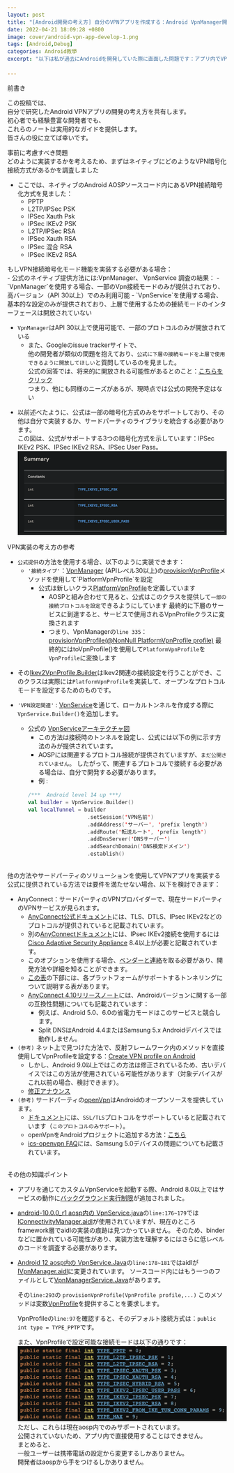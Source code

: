 ```yaml
---
layout: post
title: "[Android開発の考え方] 自分のVPNアプリを作成する：Android VpnManager開発の考え方と心得"
date: 2022-04-21 18:09:28 +0800
image: cover/android-vpn-app-develop-1.png
tags: [Android,Debug]
categories: Android教學
excerpt: "以下は私が過去にAndroidを開発していた際に直面した問題です：アプリ内でVPNソリューションを実現する方法。この投稿では、その時の研究ノートと関連する解決策を共有します。"

---
```


<div class="c-border-main-title-2">前書き</div>

<p>
  この投稿では、<br>
  自分で研究したAndroid VPNアプリの開発の考え方を共有します。<br>
  初心者でも経験豊富な開発者でも、<br>
  これらのノートは実用的なガイドを提供します。<br>
  皆さんの役に立てば幸いです。<br>
</p>


<div class="c-border-main-title-2">事前に考慮すべき問題</div>
<div class="c-border-content-title-4">どのように実装するかを考えるため、まずはネイティブにどのようなVPN暗号化接続方式があるかを調査しました</div>

  * ここでは、ネイティブのAndroid AOSPソースコード内にあるVPN接続暗号化方式を見ました：
    - PPTP  
    - L2TP/IPSec PSK
    - IPSec Xauth Psk
    - IPSec IKEv2 PSK
    - L2TP/IPSec RSA
    - IPSec Xauth RSA
    - IPSec 混合 RSA
    - IPSec IKEv2 RSA

  <div class="c-border-content-title-4">もしVPN接続暗号化モード機能を実装する必要がある場合：</div>
  - 公式のネイティブ提供方法には:<a herf="https://developer.android.com/reference/android/net/VpnManager">VpnManager、</a>
  <a herf="https://developer.android.com/reference/android/net/VpnService">VpnService</a>
    調査の結果：
      - `VpnManager`を使用する場合、一部のVpn接続モードのみが提供されており、高バージョン（API 30以上）でのみ利用可能
      - `VpnService`を使用する場合、基本的な設定のみが提供されており、上層で使用するための接続モードのインターフェースは開放されていない

  - `VpnManager`はAPI 30以上で使用可能で、一部のプロトコルのみが開放されている
      - また、Googleのissue trackerサイトで、<br>
   他の開発者が類似の問題を抱えており、`公式に下層の接続モードを上層で使用できるように開放してほしい`と質問しているのを見ました。<br>
   公式の回答では、将来的に開放される可能性があるとのこと：[こちらをクリック](https://issuetracker.google.com/issues/203461112)<br>
   つまり、他にも同様のニーズがあるが、現時点では公式の開発予定はない<br>


 *  以前述べたように、公式は一部の暗号化方式のみをサポートしており、その他は自分で実装するか、サードパーティのライブラリを統合する必要があります。<br>
    この図は、公式がサポートする3つの暗号化方式を示しています：IPSec IKEv2 PSK、IPSec IKEv2 RSA、IPSec User Pass。<br>
    ![vpn_limit.png](/images/others/vpn_limit.png)

<div class="c-border-main-title-2">VPN実装の考え方の参考</div>

* `公式提供`の方法を使用する場合、以下のように実装できます：
     - `'接続タイプ'`：[VpnManager](https://developer.android.com/reference/android/net/VpnManager) (APIレベル30以上)の[provisionVpnProfile](https://developer.android.com/reference/android/net/VpnManager#provisionVpnProfile(android.net.PlatformVpnProfile))メソッドを使用して`PlatformVpnProfile`を設定
         - 公式は新しいクラス[PlatformVpnProfile](https://developer.android.com/reference/android/net/PlatformVpnProfile)を定義しています
           - AOSPと組み合わせて見ると、公式はこのクラスを提供して`一部の接続プロトコルを設定`できるようにしています
             最終的に下層のサービスに到達すると、サービスで使用されるVpnProfileクラスに変換されます
           - つまり、VpnManagerの`line 335`：[provisionVpnProfile(@NonNull PlatformVpnProfile profile)](https://cs.android.com/android/platform/superproject/+/master:frameworks/base/core/java/android/net/VpnManager.java;l=339;drc=03ba62861cd60978ba51c144071512b4aac291b7)
        最終的にはtoVpnProfile()を使用して`PlatformVpnProfile`を`VpnProfile`に変換します

- その[Ikev2VpnProfile.Builder](https://developer.android.com/reference/android/net/Ikev2VpnProfile.Builder#setRequiresInternetValidation(boolean))はIkev2関連の接続設定を行うことができ、このクラスは実際には`PlatformVpnProfile`を実装して、オープンなプロトコルモードを設定するためのものです。

- `'VPN設定関連'` : [VpnService](https://developer.android.com/reference/android/net/VpnService)を通じて、ローカルトンネルを作成する際に`VpnService.Builder()`を追加します。
  - 公式の [VpnServiceアーキテクチャ図](https://developer.android.com/guide/topics/connectivity/vpn#service)
    - この方法は接続時のトンネルを設定し、公式には以下の例に示す方法のみが提供されています。
    - AOSPには関連するプロトコル接続が提供されていますが、`まだ公開されていません`。
    したがって、関連するプロトコルで接続する必要がある場合は、自分で開発する必要があります。
    - 例 :
    ```kotlin
    /***  Android level 14 up ***/
    val builder = VpnService.Builder()
    val localTunnel = builder
                       .setSession('VPN名前')  
                       .addAddress('サーバー', 'prefix length')
                       .addRoute('転送ルート', 'prefix length')
                       .addDnsServer('DNSサーバー')
                       .addSearchDomain('DNS検索ドメイン')
                       .establish()
    ```

<br>

<div class="c-border-main-title-2">他の方法やサードパーティのソリューションを使用してVPNアプリを実装する</div>
<div class="c-border-content-title-4">公式に提供されている方法では要件を満たせない場合、以下を検討できます：</div>

- AnyConnect：サードパーティのVPNプロバイダーで、現在サードパーティのVPNサービスが見られます。
  - [AnyConnect公式ドキュメント](https://www.cisco.com/c/en/us/td/docs/security/vpn_client/anyconnect/anyconnect410/release/notes/release-notes-android-anyconnect-4-10-.html)には、TLS、DTLS、IPsec IKEv2などのプロトコルが提供されていると記載されています。
  - 別の[AnyConnectドキュメント](https://www.cisco.com/c/en/us/products/collateral/security/anyconnect-secure-mobility-client/data_sheet_c78-527494.html)には、IPsec IKEv2接続を使用するには[Cisco Adaptive Security Appliance](https://www.cisco.com/c/en/us/products/security/adaptive-security-appliance-asa-software/index.html#~features) 8.4以上が必要と記載されています。
  - このオプションを使用する場合、[ベンダーと連絡](https://www.cisco.com/c/en/us/products/security/anyconnect-secure-mobility-client/index.html#~deployment)を取る必要があり、開発方法や詳細を知ることができます。
  - [この表](https://www.cisco.com/c/en/us/td/docs/security/vpn_client/anyconnect/anyconnect40/feature/guide/AnyConnect_Mobile_Platforms_and_Features_Guide.html)の下部には、各プラットフォームがサポートするトンネリングについて説明する表があります。
  - [AnyConnect 4.10リリースノート](https://www.cisco.com/c/en/us/td/docs/security/vpn_client/anyconnect/anyconnect410/release/notes/release-notes-android-anyconnect-4-10-.html)には、Androidバージョンに関する一部の互換性問題についても記載されています：
    - 例えば、Android 5.0、6.0の省電力モードはこのサービスと競合します。
    - Split DNSはAndroid 4.4またはSamsung 5.x Androidデバイスでは動作しません。
- `(参考)` ネット上で見つけた方法で、反射フレームワーク内のメソッドを直接使用してVpnProfileを設定する：[Create VPN profile on Android](https://stackoverflow.com/questions/9718289/create-vpn-profile-on-android)
  - しかし、Android 9.0以上ではこの方法は修正されているため、古いデバイスではこの方法が使用されている可能性があります（対象デバイスがこれ以前の場合、検討できます）。
  - [修正アナウンス](https://developer.android.com/distribute/best-practices/develop/restrictions-non-sdk-interfaces)
- `(参考)` サードパーティの[openVpn](https://github.com/schwabe/ics-openvpn)はAndroidのオープンソースを提供しています。
  - [ドキュメント](https://community.openvpn.net/openvpn/wiki/Openvpn23ManPage)には、`SSL/TLS`プロトコルをサポートしていると記載されています（`このプロトコルのみサポート`）。
  - openVpnをAndroidプロジェクトに追加する方法：[こちら](https://www.youtube.com/watch?v=gBMhaCujwrM)
  - [ics-openvpn FAQ](https://ics-openvpn.blinkt.de/FAQ.html)には、Samsung 5.0デバイスの問題についても記載されています。

<br>

<div class="c-border-main-title-2">その他の知識ポイント</div>

- アプリを通じてカスタムVpnServiceを起動する際、Android 8.0以上ではサービスの動作に[バックグラウンド実行制限](https://developer.android.com/about/versions/oreo/background?hl=zh-cn#services)が追加されました。
   <br>

- [android-10.0.0_r1 aosp内の VpnService.java](https://cs.android.com/android/platform/superproject/+/android-10.0.0_r1:frameworks/base/core/java/android/net/VpnService.java;bpv=1;bpt=1)の`line:176~179`では
   [IConnectivityManager.aidl](https://cs.android.com/android/platform/superproject/+/android-10.0.0_r10:frameworks/base/core/java/android/net/IConnectivityManager.aidl;bpv=0;bpt=0)が使用されていますが、現在のところframework層でaidlの実装の痕跡は見つかっていません。
   そのため、binderなどに置かれている可能性があり、実装方法を理解するにはさらに低レベルのコードを調査する必要があります。
   <br>

- [Android 12 aosp内の VpnService.Java](https://cs.android.com/android/platform/superproject/+/master:frameworks/base/core/java/android/net/VpnService.java;bpv=1;bpt=1;l=178)の`line:178~181`ではaidlが[IVpnManager.aidl](https://cs.android.com/android/platform/superproject/+/master:frameworks/base/core/java/android/net/IVpnManager.aidl)に変更されています。
   ソースコード内にはもう一つのファイルとして[VpnManagerService.Java](https://cs.android.com/android/platform/superproject/+/master:frameworks/base/services/core/java/com/android/server/VpnManagerService.java;l=33;bpv=0;bpt=1)があります。

   その`line:293`の `provisionVpnProfile(VpnProfile profile,...)`
   このメソッドは変数[VpnProfile](https://cs.android.com/android/platform/superproject/+/master:frameworks/base/core/java/com/android/internal/net/VpnProfile.java;l=61;bpv=0;bpt=0?q=VpnProfile&ss=android%2Fplatform%2Fsuperproject)を提供することを要求します。

   VpnProfileの`line:97`を確認すると、そのデフォルト接続方式は：`public int type = TYPE_PPTP`です。

   また、VpnProfileで設定可能な接続モードは以下の通りです：<br>
   ![vpn_aosp_type.png](/images/others/vpn_aosp_type.png)<br>
   ただし、これらは現在aosp内でのみサポートされています。<br>
   公開されていないため、アプリ内で直接使用することはできません。<br>
   まとめると、<br>
   一般ユーザーは携帯電話の設定から変更するしかありません。<br>
   開発者はaospから手をつけるしかありません。
